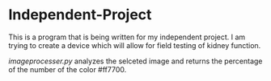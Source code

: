 # Independent-Project
This is a program that is being written for my independent project. I am trying to create a device which will allow for field testing of kidney function.

*imageprocesser.py* analyzes the selceted image and returns the percentage of the number of the color #ff7700.